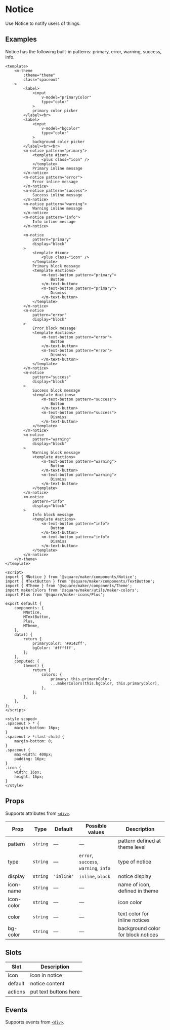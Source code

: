 # Notice

Use Notice to notify users of things.

## Examples

Notice has the following built-in patterns: primary, error, warning, success, info.

```vue
<template>
	<m-theme
		:theme="theme"
		class="spaceout"
	>
		<label>
			<input
				v-model="primaryColor"
				type="color"
			>
			primary color picker
		</label><br>
		<label>
			<input
				v-model="bgColor"
				type="color"
			>
			background color picker
		</label><br><br>
		<m-notice pattern="primary">
			<template #icon>
				<plus class="icon" />
			</template>
			Primary inline message
		</m-notice>
		<m-notice pattern="error">
			Error inline message
		</m-notice>
		<m-notice pattern="success">
			Success inline message
		</m-notice>
		<m-notice pattern="warning">
			Warning inline message
		</m-notice>
		<m-notice pattern="info">
			Info inline message
		</m-notice>

		<m-notice
			pattern="primary"
			display="block"
		>
			<template #icon>
				<plus class="icon" />
			</template>
			Primary block message
			<template #actions>
				<m-text-button pattern="primary">
					Button
				</m-text-button>
				<m-text-button pattern="primary">
					Dismiss
				</m-text-button>
			</template>
		</m-notice>
		<m-notice
			pattern="error"
			display="block"
		>
			Error block message
			<template #actions>
				<m-text-button pattern="error">
					Button
				</m-text-button>
				<m-text-button pattern="error">
					Dismiss
				</m-text-button>
			</template>
		</m-notice>
		<m-notice
			pattern="success"
			display="block"
		>
			Success block message
			<template #actions>
				<m-text-button pattern="success">
					Button
				</m-text-button>
				<m-text-button pattern="success">
					Dismiss
				</m-text-button>
			</template>
		</m-notice>
		<m-notice
			pattern="warning"
			display="block"
		>
			Warning block message
			<template #actions>
				<m-text-button pattern="warning">
					Button
				</m-text-button>
				<m-text-button pattern="warning">
					Dismiss
				</m-text-button>
			</template>
		</m-notice>
		<m-notice
			pattern="info"
			display="block"
		>
			Info block message
			<template #actions>
				<m-text-button pattern="info">
					Button
				</m-text-button>
				<m-text-button pattern="info">
					Dismiss
				</m-text-button>
			</template>
		</m-notice>
	</m-theme>
</template>

<script>
import { MNotice } from '@square/maker/components/Notice';
import { MTextButton } from '@square/maker/components/TextButton';
import { MTheme } from '@square/maker/components/Theme';
import makerColors from '@square/maker/utils/maker-colors';
import Plus from '@square/maker-icons/Plus';

export default {
	components: {
		MNotice,
		MTextButton,
		Plus,
		MTheme,
	},
	data() {
		return {
			primaryColor: '#9142ff',
			bgColor: '#ffffff',
		};
	},
	computed: {
		theme() {
			return {
				colors: {
					primary: this.primaryColor,
					...makerColors(this.bgColor, this.primaryColor),
				},
			};
		},
	},
};
</script>

<style scoped>
.spaceout > * {
	margin-bottom: 16px;
}
.spaceout > *:last-child {
	margin-bottom: 0;
}
.spaceout {
	max-width: 400px;
	padding: 16px;
}
.icon {
	width: 16px;
	height: 16px;
}
</style>
```

<!-- api-tables:start -->
## Props

Supports attributes from [`<div>`](https://developer.mozilla.org/en-US/docs/Web/HTML/Element/div).

| Prop       | Type     | Default    | Possible values                       | Description                        |
| ---------- | -------- | ---------- | ------------------------------------- | ---------------------------------- |
| pattern    | `string` | —          | —                                     | pattern defined at theme level     |
| type       | `string` | —          | `error`, `success`, `warning`, `info` | type of notice                     |
| display    | `string` | `'inline'` | `inline`, `block`                     | notice display                     |
| icon-name  | `string` | —          | —                                     | name of icon, defined in theme     |
| icon-color | `string` | —          | —                                     | icon color                         |
| color      | `string` | —          | —                                     | text color for inline notices      |
| bg-color   | `string` | —          | —                                     | background color for block notices |


## Slots

| Slot    | Description           |
| ------- | --------------------- |
| icon    | icon in notice        |
| default | notice content        |
| actions | put text buttons here |


## Events

Supports events from [`<div>`](https://developer.mozilla.org/en-US/docs/Web/HTML/Element/div).
<!-- api-tables:end -->
